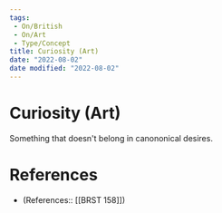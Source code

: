 ```yaml
---
tags:
 - On/British
 - On/Art
 - Type/Concept
title: Curiosity (Art)
date: "2022-08-02"
date modified: "2022-08-02"
---
```


# Curiosity (Art)
Something that doesn't belong in canononical desires.

# References
- (References:: [[BRST 158]])
